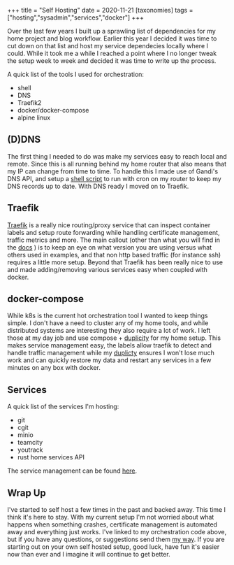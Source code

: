 +++
title = "Self Hosting"
date = 2020-11-21
[taxonomies]
tags = ["hosting","sysadmin","services","docker"]
+++

Over the last few years I built up a sprawling list of dependencies
for my home project and blog workflow. Earlier this year I decided
it was time to cut down on that list and host my service dependecies
locally where I could. While it took me a while I reached a point
where I no longer tweak the setup week to week and decided it was
time to write up the process.

A quick list of the tools I used for orchestration:

- shell
- DNS
- Traefik2
- docker/docker-compose
- alpine linux

## (D)DNS

The first thing I needed to do was make my services easy to reach local
and remote. Since this is all running behind my home router that also
means that my IP can change from time to time. To handle this I made
use of Gandi's DNS API, and setup a [shell script](https://github.com/georgr/erx-gandi-nat-ddns)
to run with cron on my router to keep my DNS records up to date. With
DNS ready I moved on to Traefik.

## Traefik

[Traefik](https://traefik.io) is a really nice routing/proxy service
that can inspect container labels and setup route forwarding while
handling certificate management, traffic metrics and more. The main
callout (other than what you will find in the [docs](https://doc.traefik.io/traefik/v2.3/)
) is to keep an eye on what version you are using versus what others
used in examples, and that non http based traffic (for instance ssh)
requires a little more setup. Beyond that Traefik has been really
nice to use and made adding/removing various services easy when coupled
with docker.

## docker-compose

While k8s is the current hot orchestration tool I wanted to keep things
simple. I don't have a need to cluster any of my home tools, and while
distributed systems are interesting they also require a lot of work. I
left those at my day job and use compose + [duplicity](https://git.burningdaylight.io/duplicity-helpers.git/)
for my home setup. This makes service management easy, the labels
allow traefik to detect and handle traffic management while my
[duplicty](http://duplicity.nongnu.org) ensures I won't lose much work
and can quickly restore my data and restart any services in a few minutes
on any box with docker.

## Services

A quick list of the services I'm hosting:

- git
- cgit
- minio
- teamcity
- youtrack
- rust home services API

The service management can be found [here](https://git.burningdaylight.io/arcade.git/tree/).

## Wrap Up

I've started to self host a few times in the past and backed away. This
time I think it's here to stay. With my current setup I'm not worried about
what happens when something crashes, certificate management is automated
away and everything just works. I've linked to my orchestration code above,
but if you have any questions, or suggestions send them [my way](mailto:contact@burningdaylight.io).
If you are starting out on your own self hosted setup, good luck, have fun it's
easier now than ever and I imagine it will continue to get better.
